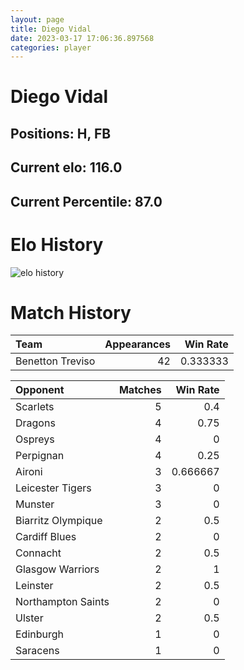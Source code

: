```yaml
---  
layout: page  
title: Diego Vidal  
date: 2023-03-17 17:06:36.897568  
categories: player  
---
```

# Diego Vidal

## Positions: H, FB

## Current elo: 116.0

## Current Percentile: 87.0

# Elo History


![elo history](history_DiegoVidal.png)
# Match History


| Team             |   Appearances |   Win Rate |
|:-----------------|--------------:|-----------:|
| Benetton Treviso |            42 |   0.333333 |

| Opponent           |   Matches |   Win Rate |
|:-------------------|----------:|-----------:|
| Scarlets           |         5 |   0.4      |
| Dragons            |         4 |   0.75     |
| Ospreys            |         4 |   0        |
| Perpignan          |         4 |   0.25     |
| Aironi             |         3 |   0.666667 |
| Leicester Tigers   |         3 |   0        |
| Munster            |         3 |   0        |
| Biarritz Olympique |         2 |   0.5      |
| Cardiff Blues      |         2 |   0        |
| Connacht           |         2 |   0.5      |
| Glasgow Warriors   |         2 |   1        |
| Leinster           |         2 |   0.5      |
| Northampton Saints |         2 |   0        |
| Ulster             |         2 |   0.5      |
| Edinburgh          |         1 |   0        |
| Saracens           |         1 |   0        |